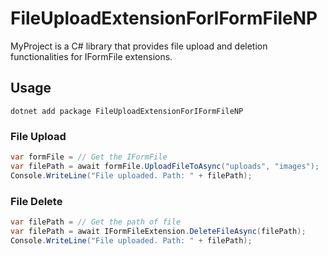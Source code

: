 # FileUploadExtensionForIFormFileNP


MyProject is a C# library that provides file upload and deletion functionalities for IFormFile extensions.

## Usage

```
dotnet add package FileUploadExtensionForIFormFileNP
```

### File Upload

```csharp
var formFile = // Get the IFormFile
var filePath = await formFile.UploadFileToAsync("uploads", "images");
Console.WriteLine("File uploaded. Path: " + filePath);
```

### File Delete

```csharp
var filePath = // Get the path of file
var filePath = await IFormFileExtension.DeleteFileAsync(filePath);
Console.WriteLine("File uploaded. Path: " + filePath);
